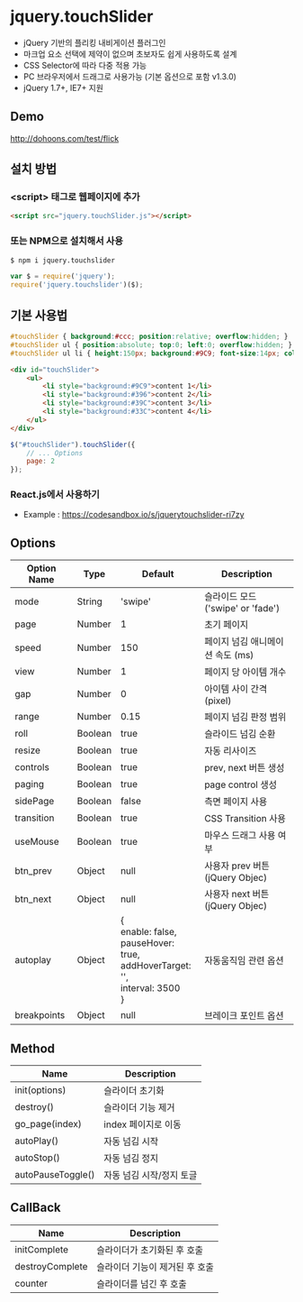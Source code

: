 # jquery.touchSlider
- jQuery 기반의 플리킹 내비게이션 플러그인
- 마크업 요소 선택에 제약이 없으며 초보자도 쉽게 사용하도록 설계
- CSS Selector에 따라 다중 적용 가능
- PC 브라우저에서 드래그로 사용가능 (기본 옵션으로 포함 v1.3.0)
- jQuery 1.7+, IE7+ 지원

## Demo
http://dohoons.com/test/flick

## 설치 방법

### \<script\> 태그로 웹페이지에 추가
``` html
<script src="jquery.touchSlider.js"></script>
```

### 또는 NPM으로 설치해서 사용

``` sh
$ npm i jquery.touchslider
```
``` js
var $ = require('jquery');
require('jquery.touchslider')($);
```

## 기본 사용법
``` css
#touchSlider { background:#ccc; position:relative; overflow:hidden; }
#touchSlider ul { position:absolute; top:0; left:0; overflow:hidden; }
#touchSlider ul li { height:150px; background:#9C9; font-size:14px; color:#fff; }
```

``` html
<div id="touchSlider">
	<ul>
		<li style="background:#9C9">content 1</li>
		<li style="background:#396">content 2</li>
		<li style="background:#39C">content 3</li>
		<li style="background:#33C">content 4</li>
	</ul>
</div>
```

``` js
$("#touchSlider").touchSlider({
	// ... Options
	page: 2
});
```

### React.js에서 사용하기
- Example : https://codesandbox.io/s/jquerytouchslider-ri7zy

## Options

| Option Name | Type | Default | Description |
| --- | --- | --- | --- |
| mode | String | 'swipe' | 슬라이드 모드 ('swipe' or 'fade') |
| page | Number | 1 | 초기 페이지 |
| speed | Number | 150 | 페이지 넘김 애니메이션 속도 (ms) |
| view | Number | 1 | 페이지 당 아이템 개수 |
| gap | Number | 0 | 아이템 사이 간격 (pixel) |
| range | Number | 0.15 | 페이지 넘김 판정 범위 |
| roll | Boolean | true | 슬라이드 넘김 순환 |
| resize | Boolean | true | 자동 리사이즈 |
| controls | Boolean | true | prev, next 버튼 생성 |
| paging | Boolean | true | page control 생성 |
| sidePage | Boolean | false | 측면 페이지 사용 |
| transition | Boolean | true | CSS Transition 사용 |
| useMouse | Boolean | true | 마우스 드래그 사용 여부 |
| btn_prev | Object | null | 사용자 prev 버튼 (jQuery Objec) |
| btn_next | Object | null | 사용자 next 버튼 (jQuery Objec) |
| autoplay | Object | {<br>enable: false,<br>pauseHover: true,<br>addHoverTarget: '',<br>interval: 3500<br>} | 자동움직임 관련 옵션 |
| breakpoints | Object | null | 브레이크 포인트 옵션 |

## Method

| Name | Description |
| --- | --- |
| init(options) | 슬라이더 초기화 |
| destroy() | 슬라이더 기능 제거 |
| go_page(index) | index 페이지로 이동 |
| autoPlay() | 자동 넘김 시작 |
| autoStop() | 자동 넘김 정지 |
| autoPauseToggle() | 자동 넘김 시작/정지 토글 |

## CallBack

| Name | Description |
| --- | --- |
| initComplete | 슬라이더가 초기화된 후 호출 |
| destroyComplete | 슬라이더 기능이 제거된 후 호출 |
| counter | 슬라이더를 넘긴 후 호출 |